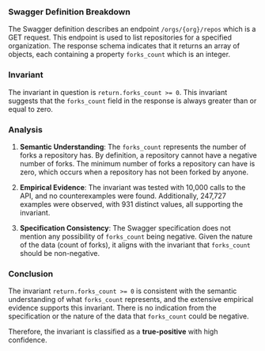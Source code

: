 ### Swagger Definition Breakdown
The Swagger definition describes an endpoint `/orgs/{org}/repos` which is a GET request. This endpoint is used to list repositories for a specified organization. The response schema indicates that it returns an array of objects, each containing a property `forks_count` which is an integer.

### Invariant
The invariant in question is `return.forks_count >= 0`. This invariant suggests that the `forks_count` field in the response is always greater than or equal to zero.

### Analysis
1. **Semantic Understanding**: The `forks_count` represents the number of forks a repository has. By definition, a repository cannot have a negative number of forks. The minimum number of forks a repository can have is zero, which occurs when a repository has not been forked by anyone.

2. **Empirical Evidence**: The invariant was tested with 10,000 calls to the API, and no counterexamples were found. Additionally, 247,727 examples were observed, with 931 distinct values, all supporting the invariant.

3. **Specification Consistency**: The Swagger specification does not mention any possibility of `forks_count` being negative. Given the nature of the data (count of forks), it aligns with the invariant that `forks_count` should be non-negative.

### Conclusion
The invariant `return.forks_count >= 0` is consistent with the semantic understanding of what `forks_count` represents, and the extensive empirical evidence supports this invariant. There is no indication from the specification or the nature of the data that `forks_count` could be negative.

Therefore, the invariant is classified as a **true-positive** with high confidence.
